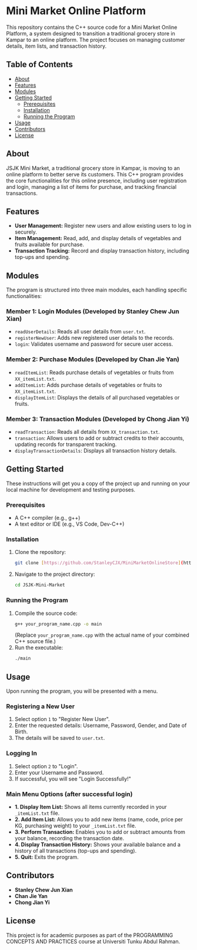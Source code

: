 # Mini Market Online Platform

This repository contains the C++ source code for a Mini Market Online Platform, a system designed to transition a traditional grocery store in Kampar to an online platform. The project focuses on managing customer details, item lists, and transaction history.

## Table of Contents

- [About](#about)
- [Features](#features)
- [Modules](#modules)
- [Getting Started](#getting-started)
  - [Prerequisites](#prerequisites)
  - [Installation](#installation)
  - [Running the Program](#running-the-program)
- [Usage](#usage)
- [Contributors](#contributors)
- [License](#license)

## About

JSJK Mini Market, a traditional grocery store in Kampar, is moving to an online platform to better serve its customers. This C++ program provides the core functionalities for this online presence, including user registration and login, managing a list of items for purchase, and tracking financial transactions.

## Features

* **User Management:** Register new users and allow existing users to log in securely.
* **Item Management:** Read, add, and display details of vegetables and fruits available for purchase.
* **Transaction Tracking:** Record and display transaction history, including top-ups and spending.

## Modules

The program is structured into three main modules, each handling specific functionalities:

### Member 1: Login Modules (Developed by Stanley Chew Jun Xian)

* `readUserDetails`: Reads all user details from `user.txt`. 
* `registerNewUser`: Adds new registered user details to the records. 
* `login`: Validates username and password for secure user access. 

### Member 2: Purchase Modules (Developed by Chan Jie Yan)

* `readItemList`: Reads purchase details of vegetables or fruits from `XX_itemList.txt`. 
* `addItemList`: Adds purchase details of vegetables or fruits to `XX_itemList.txt`. 
* `displayItemList`: Displays the details of all purchased vegetables or fruits. 

### Member 3: Transaction Modules (Developed by Chong Jian Yi)

* `readTransaction`: Reads all details from `XX_transaction.txt`. 
* `transaction`: Allows users to add or subtract credits to their accounts, updating records for transparent tracking. 
* `displayTransactionDetails`: Displays all transaction history details. 

## Getting Started

These instructions will get you a copy of the project up and running on your local machine for development and testing purposes.

### Prerequisites

* A C++ compiler (e.g., g++)
* A text editor or IDE (e.g., VS Code, Dev-C++)

### Installation

1.  Clone the repository:
    ```bash
    git clone [https://github.com/StanleyCJX/MiniMarketOnlineStore](https://github.com/StanleyCJX/MiniMarketOnlineStore)
    ```
2.  Navigate to the project directory:
    ```bash
    cd JSJK-Mini-Market
    ```

### Running the Program

1.  Compile the source code:
    ```bash
    g++ your_program_name.cpp -o main
    ```
    (Replace `your_program_name.cpp` with the actual name of your combined C++ source file.)
2.  Run the executable:
    ```bash
    ./main
    ```

## Usage

Upon running the program, you will be presented with a menu.

### Registering a New User

1.  Select option `1` to "Register New User". 
2.  Enter the requested details: Username, Password, Gender, and Date of Birth. 
3.  The details will be saved to `user.txt`. 

### Logging In

1.  Select option `2` to "Login". 
2.  Enter your Username and Password. 
3.  If successful, you will see "Login Successfully!" 

### Main Menu Options (after successful login)

* **1. Display Item List:** Shows all items currently recorded in your `_itemList.txt` file. 
* **2. Add Item List:** Allows you to add new items (name, code, price per KG, purchasing weight) to your `_itemList.txt` file. 
* **3. Perform Transaction:** Enables you to add or subtract amounts from your balance, recording the transaction date. 
* **4. Display Transaction History:** Shows your available balance and a history of all transactions (top-ups and spending). 
* **5. Quit:** Exits the program. 

## Contributors

* **Stanley Chew Jun Xian** 
* **Chan Jie Yan** 
* **Chong Jian Yi**

## License

This project is for academic purposes as part of the PROGRAMMING CONCEPTS AND PRACTICES course at Universiti Tunku Abdul Rahman.
